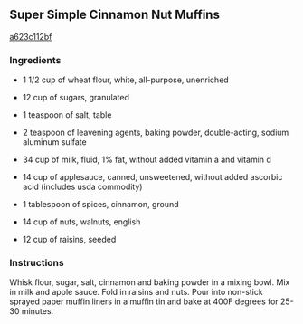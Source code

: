 ## Super Simple Cinnamon Nut Muffins

[a623c112bf](http://www.food.com/recipe/super-simple-cinnamon-nut-muffins-481022)

### Ingredients

 - 1 1/2 cup of wheat flour, white, all-purpose, unenriched

 - 12 cup of sugars, granulated

 - 1 teaspoon of salt, table

 - 2 teaspoon of leavening agents, baking powder, double-acting, sodium aluminum sulfate

 - 34 cup of milk, fluid, 1% fat, without added vitamin a and vitamin d

 - 14 cup of applesauce, canned, unsweetened, without added ascorbic acid (includes usda commodity)

 - 1 tablespoon of spices, cinnamon, ground

 - 14 cup of nuts, walnuts, english

 - 12 cup of raisins, seeded

### Instructions

Whisk flour, sugar, salt, cinnamon and baking powder in a mixing bowl. Mix in milk and apple sauce. Fold in raisins and nuts. Pour into non-stick sprayed paper muffin liners in a muffin tin and bake at 400F degrees for 25-30 minutes.
